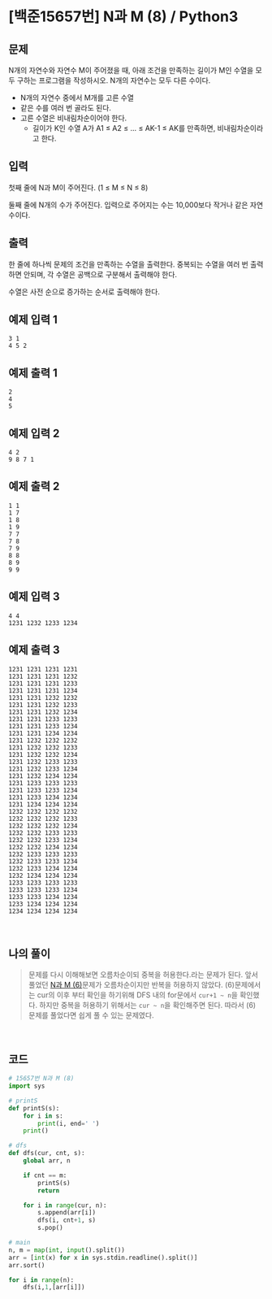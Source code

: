 # [백준15657번] N과 M (8) / Python3

## 문제

N개의 자연수와 자연수 M이 주어졌을 때, 아래 조건을 만족하는 길이가 M인 수열을 모두 구하는 프로그램을 작성하시오. N개의 자연수는 모두 다른 수이다.

- N개의 자연수 중에서 M개를 고른 수열
- 같은 수를 여러 번 골라도 된다.
- 고른 수열은 비내림차순이어야 한다.
  - 길이가 K인 수열 A가 A1 ≤ A2 ≤ ... ≤ AK-1 ≤ AK를 만족하면, 비내림차순이라고 한다.

## 입력

첫째 줄에 N과 M이 주어진다. (1 ≤ M ≤ N ≤ 8)

둘째 줄에 N개의 수가 주어진다. 입력으로 주어지는 수는 10,000보다 작거나 같은 자연수이다.

## 출력

한 줄에 하나씩 문제의 조건을 만족하는 수열을 출력한다. 중복되는 수열을 여러 번 출력하면 안되며, 각 수열은 공백으로 구분해서 출력해야 한다.

수열은 사전 순으로 증가하는 순서로 출력해야 한다.

## 예제 입력 1 

```
3 1
4 5 2
```

## 예제 출력 1 

```
2
4
5
```

## 예제 입력 2 

```
4 2
9 8 7 1
```

## 예제 출력 2 

```
1 1
1 7
1 8
1 9
7 7
7 8
7 9
8 8
8 9
9 9
```

## 예제 입력 3 

```
4 4
1231 1232 1233 1234
```

## 예제 출력 3 

```
1231 1231 1231 1231
1231 1231 1231 1232
1231 1231 1231 1233
1231 1231 1231 1234
1231 1231 1232 1232
1231 1231 1232 1233
1231 1231 1232 1234
1231 1231 1233 1233
1231 1231 1233 1234
1231 1231 1234 1234
1231 1232 1232 1232
1231 1232 1232 1233
1231 1232 1232 1234
1231 1232 1233 1233
1231 1232 1233 1234
1231 1232 1234 1234
1231 1233 1233 1233
1231 1233 1233 1234
1231 1233 1234 1234
1231 1234 1234 1234
1232 1232 1232 1232
1232 1232 1232 1233
1232 1232 1232 1234
1232 1232 1233 1233
1232 1232 1233 1234
1232 1232 1234 1234
1232 1233 1233 1233
1232 1233 1233 1234
1232 1233 1234 1234
1232 1234 1234 1234
1233 1233 1233 1233
1233 1233 1233 1234
1233 1233 1234 1234
1233 1234 1234 1234
1234 1234 1234 1234
```

<br>

## 나의 풀이

> 문제를 다시 이해해보면 오름차순이되 중복을 허용한다.라는 문제가 된다. 앞서 풀었던 [N과 M (6)](https://hooongs.tistory.com/210)문제가 오름차순이지만 반복을 허용하지 않았다. (6)문제에서는 cur의 이후 부터 확인을 하기위해 DFS 내의 for문에서 `cur+1 ~ n`을 확인했다. 하지만 중복을 허용하기 위해서는 `cur ~ n`을 확인해주면 된다. 따라서 (6) 문제를 풀었다면 쉽게 풀 수 있는 문제였다.

<br>

## 코드

```python
# 15657번 N과 M (8)
import sys

# printS
def printS(s):
    for i in s:
        print(i, end=' ')
    print()

# dfs
def dfs(cur, cnt, s):
    global arr, n

    if cnt == m:
        printS(s)
        return

    for i in range(cur, n):
        s.append(arr[i])
        dfs(i, cnt+1, s)
        s.pop()

# main
n, m = map(int, input().split())
arr = [int(x) for x in sys.stdin.readline().split()]
arr.sort()

for i in range(n):
    dfs(i,1,[arr[i]])

```



